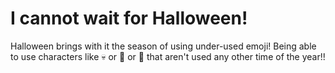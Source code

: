 # I cannot wait for Halloween!

Halloween brings with it the season of using under-used emoji! 
Being able to use characters like  :skull: or :ghost: or  :jack_o_lantern:
that aren't used any other time of the year!!
